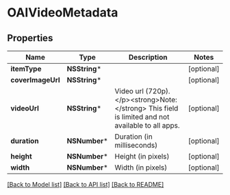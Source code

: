 # OAIVideoMetadata

## Properties
Name | Type | Description | Notes
------------ | ------------- | ------------- | -------------
**itemType** | **NSString*** |  | [optional] 
**coverImageUrl** | **NSString*** |  | [optional] 
**videoUrl** | **NSString*** | Video url (720p). &lt;/p&gt;&lt;strong&gt;Note:&lt;/strong&gt; This field is limited and not available to all apps. | [optional] 
**duration** | **NSNumber*** | Duration (in milliseconds) | [optional] 
**height** | **NSNumber*** | Height (in pixels) | [optional] 
**width** | **NSNumber*** | Width (in pixels) | [optional] 

[[Back to Model list]](../README.md#documentation-for-models) [[Back to API list]](../README.md#documentation-for-api-endpoints) [[Back to README]](../README.md)


